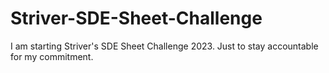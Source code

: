 # Striver-SDE-Sheet-Challenge
I am starting Striver's SDE Sheet Challenge 2023. Just to stay accountable for my commitment. 
